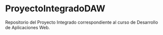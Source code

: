 # ProyectoIntegradoDAW
Repositorio del Proyecto Integrado correspondiente al curso de Desarrollo de Aplicaciones Web.
